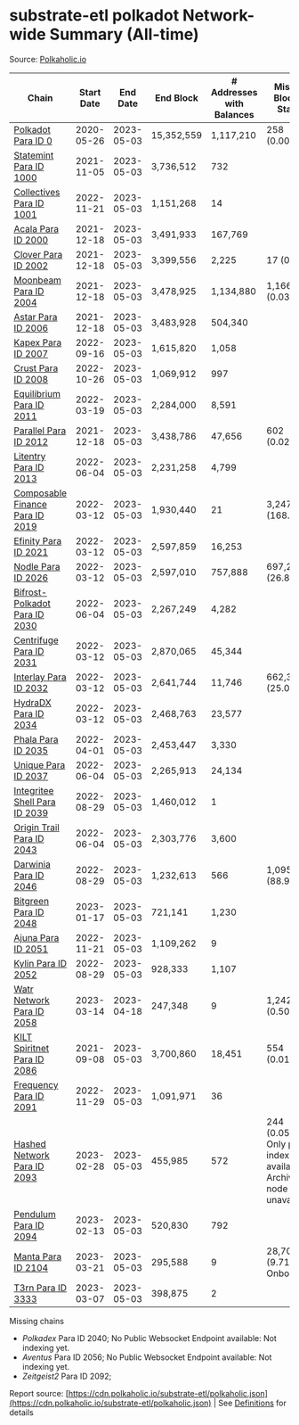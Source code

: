 # substrate-etl polkadot Network-wide Summary (All-time)

Source: [Polkaholic.io](https://polkaholic.io)


| Chain            | Start Date | End Date | End Block | # Addresses with Balances | Missing Blocks / Status |
| ---------------- | ---------- | ---------| --------- | ------------------------- | ----------------------- |
| [Polkadot Para ID 0](/polkadot/0-polkadot) | 2020-05-26 | 2023-05-03 | 15,352,559 |  1,117,210 | 258 (0.00%)  |
| [Statemint Para ID 1000](/polkadot/1000-statemint) | 2021-11-05 | 2023-05-03 | 3,736,512 |  732 |    |
| [Collectives Para ID 1001](/polkadot/1001-collectives) | 2022-11-21 | 2023-05-03 | 1,151,268 |  14 |    |
| [Acala Para ID 2000](/polkadot/2000-acala) | 2021-12-18 | 2023-05-03 | 3,491,933 |  167,769 |    |
| [Clover Para ID 2002](/polkadot/2002-clover) | 2021-12-18 | 2023-05-03 | 3,399,556 |  2,225 | 17 (0.00%)  |
| [Moonbeam Para ID 2004](/polkadot/2004-moonbeam) | 2021-12-18 | 2023-05-03 | 3,478,925 |  1,134,880 | 1,166 (0.03%)  |
| [Astar Para ID 2006](/polkadot/2006-astar) | 2021-12-18 | 2023-05-03 | 3,483,928 |  504,340 |    |
| [Kapex Para ID 2007](/polkadot/2007-kapex) | 2022-09-16 | 2023-05-03 | 1,615,820 |  1,058 |    |
| [Crust Para ID 2008](/polkadot/2008-crust) | 2022-10-26 | 2023-05-03 | 1,069,912 |  997 |    |
| [Equilibrium Para ID 2011](/polkadot/2011-equilibrium) | 2022-03-19 | 2023-05-03 | 2,284,000 |  8,591 |    |
| [Parallel Para ID 2012](/polkadot/2012-parallel) | 2021-12-18 | 2023-05-03 | 3,438,786 |  47,656 | 602 (0.02%)  |
| [Litentry Para ID 2013](/polkadot/2013-litentry) | 2022-06-04 | 2023-05-03 | 2,231,258 |  4,799 |    |
| [Composable Finance Para ID 2019](/polkadot/2019-composable) | 2022-03-12 | 2023-05-03 | 1,930,440 |  21 | 3,247,776 (168.24%)  |
| [Efinity Para ID 2021](/polkadot/2021-efinity) | 2022-03-12 | 2023-05-03 | 2,597,859 |  16,253 |    |
| [Nodle Para ID 2026](/polkadot/2026-nodle) | 2022-03-12 | 2023-05-03 | 2,597,010 |  757,888 | 697,249 (26.85%)  |
| [Bifrost-Polkadot Para ID 2030](/polkadot/2030-bifrost-dot) | 2022-06-04 | 2023-05-03 | 2,267,249 |  4,282 |    |
| [Centrifuge Para ID 2031](/polkadot/2031-centrifuge) | 2022-03-12 | 2023-05-03 | 2,870,065 |  45,344 |    |
| [Interlay Para ID 2032](/polkadot/2032-interlay) | 2022-03-12 | 2023-05-03 | 2,641,744 |  11,746 | 662,360 (25.07%)  |
| [HydraDX Para ID 2034](/polkadot/2034-hydradx) | 2022-03-12 | 2023-05-03 | 2,468,763 |  23,577 |    |
| [Phala Para ID 2035](/polkadot/2035-phala) | 2022-04-01 | 2023-05-03 | 2,453,447 |  3,330 |    |
| [Unique Para ID 2037](/polkadot/2037-unique) | 2022-06-04 | 2023-05-03 | 2,265,913 |  24,134 |    |
| [Integritee Shell Para ID 2039](/polkadot/2039-integritee-shell) | 2022-08-29 | 2023-05-03 | 1,460,012 |  1 |    |
| [Origin Trail Para ID 2043](/polkadot/2043-origintrail) | 2022-06-04 | 2023-05-03 | 2,303,776 |  3,600 |    |
| [Darwinia Para ID 2046](/polkadot/2046-darwinia) | 2022-08-29 | 2023-05-03 | 1,232,613 |  566 | 1,095,966 (88.91%)  |
| [Bitgreen Para ID 2048](/polkadot/2048-bitgreen) | 2023-01-17 | 2023-05-03 | 721,141 |  1,230 |    |
| [Ajuna Para ID 2051](/polkadot/2051-ajuna) | 2022-11-21 | 2023-05-03 | 1,109,262 |  9 |    |
| [Kylin Para ID 2052](/polkadot/2052-kylin) | 2022-08-29 | 2023-05-03 | 928,333 |  1,107 |    |
| [Watr Network Para ID 2058](/polkadot/2058-watr) | 2023-03-14 | 2023-04-18 | 247,348 |  9 | 1,242 (0.50%)  |
| [KILT Spiritnet Para ID 2086](/polkadot/2086-kilt) | 2021-09-08 | 2023-05-03 | 3,700,860 |  18,451 | 554 (0.01%)  |
| [Frequency Para ID 2091](/polkadot/2091-frequency) | 2022-11-29 | 2023-05-03 | 1,091,971 |  36 |    |
| [Hashed Network Para ID 2093](/polkadot/2093-hashed) | 2023-02-28 | 2023-05-03 | 455,985 |  572 | 244 (0.05%) Only partial index available: Archive node unavailable |
| [Pendulum Para ID 2094](/polkadot/2094-pendulum) | 2023-02-13 | 2023-05-03 | 520,830 |  792 |    |
| [Manta Para ID 2104](/polkadot/2104-manta) | 2023-03-21 | 2023-05-03 | 295,588 |  9 | 28,703 (9.71%) Onboarding |
| [T3rn Para ID 3333](/polkadot/3333-t3rn) | 2023-03-07 | 2023-05-03 | 398,875 |  2 |    |

Missing chains


* *Polkadex* Para ID 2040; No Public Websocket Endpoint available: Not indexing yet.
* *Aventus* Para ID 2056; No Public Websocket Endpoint available: Not indexing yet.
* *Zeitgeist2* Para ID 2092; 

Report source: [https://cdn.polkaholic.io/substrate-etl/polkaholic.json](https://cdn.polkaholic.io/substrate-etl/polkaholic.json) | See [Definitions](/DEFINITIONS.md) for details
